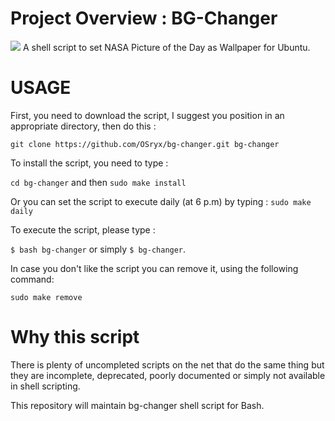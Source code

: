 # Project Overview : BG-Changer

![](https://raw.githubusercontent.com/OSryx/bg-changer/master/rocket.png)
A shell script to set NASA Picture of the Day as Wallpaper for Ubuntu.

# USAGE 

First, you need to download the script, I suggest you position in an appropriate directory, then do this :

`git clone https://github.com/OSryx/bg-changer.git bg-changer`

To install the script, you need to type :

`cd bg-changer` and then `sudo make install`

Or you can set the script to execute daily (at 6 p.m) by typing : `sudo make daily`

To execute the script, please type :

`$ bash bg-changer` or simply `$ bg-changer`.

In case you don't like the script you can remove it, using the following command: 

`sudo make remove`

# Why this script

There is plenty of uncompleted scripts on the net that do the same thing but they are incomplete, deprecated, poorly documented or simply not available in shell scripting.

This repository will maintain bg-changer shell script for Bash.
